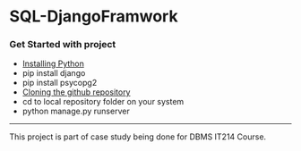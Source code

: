 # SQL-DjangoFramwork
<h3>Get Started with project</h3>
<ul>
  <li> <a href="https://www.python.org/downloads/"> Installing Python</a></li>
  <li> pip install django</li>
  <li> pip install psycopg2</li>
  <li> <a href="https://docs.github.com/en/repositories/creating-and-managing-repositories/cloning-a-repository">Cloning the github repository<a></li>
  <li> cd to local repository folder on your system </li>
  <li> python manage.py runserver</li>  
</ul>
<hr>
    <p> This project is part of case study being done for DBMS IT214 Course.</p>

